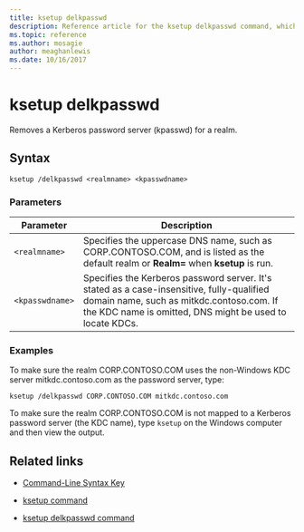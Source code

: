 ```yaml
---
title: ksetup delkpasswd
description: Reference article for the ksetup delkpasswd command, which removes a Kerberos password server (kpasswd) for a realm.
ms.topic: reference
ms.author: mosagie
author: meaghanlewis
ms.date: 10/16/2017
---
```



# ksetup delkpasswd



Removes a Kerberos password server (kpasswd) for a realm.

## Syntax

```
ksetup /delkpasswd <realmname> <kpasswdname>
```

### Parameters

| Parameter | Description |
| --------- | ----------- |
| `<realmname>` |  Specifies the uppercase DNS name, such as CORP.CONTOSO.COM, and is listed as the default realm or **Realm=** when **ksetup** is run. |
| `<kpasswdname>` | Specifies the Kerberos password server. It's stated as a case-insensitive, fully-qualified domain name, such as mitkdc.contoso.com. If the KDC name is omitted, DNS might be used to locate KDCs. |

### Examples

To make sure the realm CORP.CONTOSO.COM uses the non-Windows KDC server mitkdc.contoso.com as the password server, type:

```
ksetup /delkpasswd CORP.CONTOSO.COM mitkdc.contoso.com
```

To make sure the realm CORP.CONTOSO.COM is not mapped to a Kerberos password server (the KDC name), type `ksetup` on the Windows computer and then view the output.

## Related links

- [Command-Line Syntax Key](command-line-syntax-key.md)

- [ksetup command](ksetup.md)

- [ksetup delkpasswd command](ksetup-delkpasswd.md)
